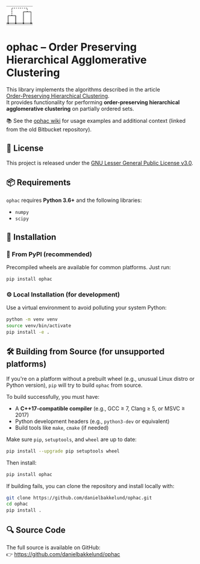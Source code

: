 
![ophac logo](avatar_small.png)

# ophac – Order Preserving Hierarchical Agglomerative Clustering

This library implements the algorithms described in the article  
[Order-Preserving Hierarchical Clustering](https://link.springer.com/article/10.1007/s10994-021-06125-0).  
It provides functionality for performing **order-preserving hierarchical agglomerative clustering** on partially ordered sets.

📚 See the [ophac wiki](https://bitbucket.org/Bakkelund/ophac/wiki/Home) for usage examples and additional context (linked from the old Bitbucket repository).

## 🧾 License

This project is released under the [GNU Lesser General Public License v3.0](https://www.gnu.org/licenses/lgpl-3.0.en.html).

## 📦 Requirements

`ophac` requires **Python 3.6+** and the following libraries:

- `numpy`
- `scipy`

## 🚀 Installation

### 🔁 From PyPI (recommended)

Precompiled wheels are available for common platforms. Just run:

```bash
pip install ophac
```

### ⚙️ Local Installation (for development)

Use a virtual environment to avoid polluting your system Python:

```bash
python -m venv venv
source venv/bin/activate
pip install -e .
```

## 🛠️ Building from Source (for unsupported platforms)

If you're on a platform without a prebuilt wheel (e.g., unusual Linux distro or Python version), `pip` will try to build `ophac` from source.

To build successfully, you must have:

- A **C++17-compatible compiler** (e.g., GCC ≥ 7, Clang ≥ 5, or MSVC ≥ 2017)
- Python development headers (e.g., `python3-dev` or equivalent)
- Build tools like `make`, `cmake` (if needed)

Make sure `pip`, `setuptools`, and `wheel` are up to date:

```bash
pip install --upgrade pip setuptools wheel
```

Then install:

```bash
pip install ophac
```

If building fails, you can clone the repository and install locally with:

```bash
git clone https://github.com/danielbakkelund/ophac.git
cd ophac
pip install .
```

## 🔍 Source Code

The full source is available on GitHub:  
👉 <https://github.com/danielbakkelund/ophac>
